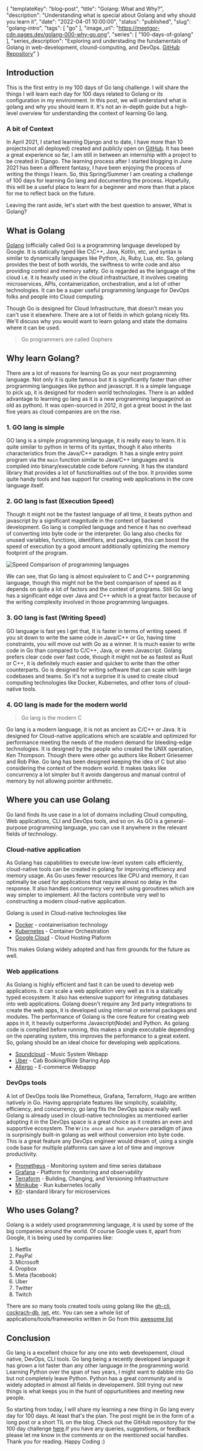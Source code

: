 {
  "templateKey": "blog-post",
  "title": "Golang: What and Why?",
  "description": "Understanding what is special about Golang and why should you learn it",
  "date": "2022-04-01 10:00:00",
  "status": "published",
  "slug": "golang-intro",
  "tags": [
    "go"
  ],
  "image_url": "https://meetgor-cdn.pages.dev/golang-000-why-go.png",
  "series": [
    "100-days-of-golang"
  ],
  "series_description": "Exploring and understading the fundamentals of Golang in web-development, clound-computing, and DevOps. <a href='https://github.com/Mr-Destructive/100-days-of-golang'>GitHub Repository</a>"
}

## Introduction

This is the first entry in my 100 days of Go lang challenge. I will share the things I will learn each day for 100 days related to Golang or its configuration in my environment. In this post, we will understand what is golang and why you should learn it. It's not an in-depth guide but a high-level overview for understanding the context of learning Go lang. 

### A bit of Context

In April 2021, I started learning Django and to date, I have more than 10 projects(not all deployed) created and publicly open on [GitHub](https://github.com/Mr-Destructive?tab=repositories&q=django&type=&language=python&sort=). It has been a great experience so far, I am still in between an internship with a project to be created in Django. The learning process after I started blogging in June 2021 has been a different fantasy, I have been enjoying the process of writing the things I learn. So, this Spring/Summer I am creating a challenge of 100 days for learning Go lang and documenting the process. Hopefully, this will be a useful place to learn for a beginner and more than that a place for me to reflect back on the future.

Leaving the rant aside, let's start with the best question to answer, What is Golang?

## What is Golang

[Golang](https://go.dev/) (officially called Go) is a programming language developed by Google. It is statically typed like C\C++, Java, Kotlin, etc, and syntax is similar to dynamically languages like Python, Js, Ruby, Lua, etc. So, golang provides the best of both worlds, the swiftness to write code and also providing control and memory safety. Go is regarded as the language of the cloud i.e. it is heavily used in the cloud infrastructure, it involves creating microservices, APIs, containerization, orchestration, and a lot of other technologies. It can be a super useful programming language for DevOps folks and people into Cloud computing. 

Though Go is designed for Cloud Infrastructure, that doesn't mean you can't use it elsewhere. There are a lot of fields in which golang nicely fits. We'll discuss why you would want to learn golang and state the domains where it can be used.

> Go programmers are called Gophers

## Why learn Golang?

There are a lot of reasons for learning Go as your next programming language. Not only it is quite famous but it is significantly faster than other programming languages like python and javascript. It is a simple language to pick up, it is designed for modern world technologies. There is an added advantage to learning go lang as it is a new programming language(not as old as python). It was open-sourced in 2012, it got a great boost in the last five years as cloud companies are on the rise. 

### 1. GO lang is simple

GO lang is a simple programming language, it is really easy to learn. It is quite similar to python in terms of its syntax, though it also inherits characteristics from the Java/C++ paradigm. It has a single entry point program via the `main` function similar to Java/C++ languages and is compiled into binary/executable code before running. It has the standard library that provides a lot of functionalities out of the box. It provides some quite handy tools and has support for creating web applications in the core language itself.

### 2. GO lang is fast (Execution Speed)

Though it might not be the fastest language of all time, it beats python and javascript by a significant magnitude in the context of backend development. Go lang is compiled language and hence it has no overhead of converting into byte code or the interpreter. Go lang also checks for unused variables, functions, identifiers, and packages, this can boost the speed of execution by a good amount additionally optimizing the memory footprint of the program. 

![Speed Comparison of programming languages](https://camo.githubusercontent.com/37d2b63be8996cd03b67e80d3dee322c698e9753d0602c7da8f8ef399fbed57a/68747470733a2f2f7261772e6769746875622e636f6d2f6e696b6c61732d686565722f73706565642d636f6d70617269736f6e2f6d61737465722f2e6769746875622f706c6f745f76312e342e706e67)

We can see, that Go lang is almost equivalent to C and C++ porgramming language, though this might not be the best comparison of speed as it depends on quite a lot of factors and the context of programs. Still Go lang has a significant edge over Java and C++ which is a great factor because of the writing complexity involved in those programming languages.


### 3. GO lang is fast (Writing Speed)

GO language is fast yes I get that, It is faster in terms of writing speed. If you sit down to write the same code in Java/C++ or Go, having time constraints, you will move out with Go as a winner. It is much easier to write code in Go than compared to C/C++, Java, or even Javascript. Golang prefers clear code over fast code, though it might not be as fastest as Rust or C++, it is definitely much easier and quicker to write than the other counterparts. Go is designed for writing software that can scale with large codebases and teams. So it's not a surprise it is used to create cloud computing technologies like Docker, Kubernetes, and other tons of cloud-native tools. 

### 4. GO lang is made for the modern world

> Go lang is the modern C

Go lang is a modern language, it is not as ancient as C/C++ or Java. It is designed for Cloud-native applications which are scalable and optimized for performance meeting the needs of the modern demand for bleeding-edge technologies. It is designed by the people who created the UNIX operation, Ken Thompson. Though there were other go authors like Robert Griesemer and Rob Pike. Go lang has been designed keeping the idea of C but also considering the context of the modern world. It makes tasks like concurrency a lot simpler but it avoids dangerous and manual control of memory by not allowing pointer arithmetic.  

## Where you can use Golang

Go land finds its use case in a lot of domains including Cloud computing, Web applications, CLI and DevOps tools, and so on. As GO is a general-purpose programming language, you can use it anywhere in the relevant fields of technology. 

### Cloud-native application

As Golang has capabilities to execute low-level system calls efficiently, cloud-native tools can be created in golang for improving efficiency and memory usage. As Go uses fewer resources like CPU and memory, it can optimally be used for applications that require almost no delay in the response. It also handles concurrency very well using goroutines which are way simpler to implement. All the factors contribute very well to constructing a modern cloud-native application.

Golang is used in Cloud-native technologies like

- [Docker](https://github.com/docker) - containerisation technology
- [Kubernetes](https://github.com/kubernetes/kubernetes) - Container Orchestration
- [Google Cloud](https://github.com/google/go-cloud) - Cloud Hosting Plaform

This makes Golang widely adopted and has firm grounds for the future as well.

### Web applications

As Golang is highly efficient and fast it can be used to develop web applications. It can scale a web application very well as it is a statically typed ecosystem. It also has extensive support for integrating databases into web applications. Golang doesn't require any 3rd party integrations to create the web apps, it is developed using internal or external packages and modules. The performance of Golang is the core feature for creating web apps in it, it heavily outperforms Javascript(Node) and Python. As golang code is compiled before running, this makes a single executable depending on the operating system, this improves the performance to a great extent. So, golang should be an ideal choice for developing web applications.

- [Soundcloud](https://developers.soundcloud.com/blog/go-at-soundcloud) - Music System Webapp
- [Uber](https://www.slideshare.net/RobSkillington/go-at-uber) - Cab Booking/Ride Sharing App
- [Allergo](https://github.com/allegro/marathon-consul/#marathon-consul-) - E-commerce Webappp

### DevOps tools

A lot of DevOps tools like Prometheus, Grafana, Terraform, Hugo are written natively in Go. Having appropriate features like simplicity, scalability, efficiency, and concurrency, go lang fits the DevOps space really well. Golang is already used in cloud-native technologies as mentioned earlier adopting it in the DevOps space is a great choice as it creates an even and supportive ecosystem. The `Write once and Run anywhere` paradigm of java is surprisingly built-in golang as well without conversion into byte code. This is a great feature any DevOps engineer would dream of, using a single code base for multiple platforms can save a lot of time and improve productivity.  

- [Prometheus](https://github.com/prometheus/prometheus) - Monitoring system and time series database
- [Grafana](https://github.com/grafana/grafana) - Platform for monitoring and observability
- [Terraform](https://github.com/hashicorp/terraform) - Building, Changing, and Versioning Infrastructure 
- [Minikube](https://github.com/kubernetes/minikube) - Run kubernetes locally
- [Kit](https://github.com/go-kit/kit)- standard library for microservices

## Who uses Golang?

Golang is a widely used programmming language, it is used by some of the big companies around the world. Of course Google uses it, apart from Google, it is being used by companies like:

1. Netflix
2. PayPal
3. Microsoft
4. Dropbox
5. Meta (facebook)
6. Uber
7. Twitter
8. Twitch

There are so many tools created tools using golang like the [gh-cli](https://github.com/cli/cli), [cockrach-db](https://github.com/cockroachdb/cockroach), [jwt](https://github.com/dgrijalva/jwt-go), etc. You can see a whole list of applications/tools/frameworks written in Go from this [awesome list](https://github.com/avelino/awesome-go)

## Conclusion

Go lang is a excellent choice for any one into web developement, cloud native, DevOps, CLI tools. Go lang being a recently developed language it has grown a lot faster than any other language in the programming world. Learning Python over the span of two years, I might want to dabble into Go but not completely leave Python. Python has a great community and is widely adopted in almost all fields in developement. Still trying out new things is what keeps you in the hunt of oppurtunitiees and meeting new people. 

So starting from today, I will share my learning a new thing in Go lang every day for 100 days. At least that's the plan. The post might be in the form of a long post or a short TIL on the blog. Check out the GitHub repository for the 100 day challenge [here](https://github.com/mr-destructive/100-days-of-golang).If you have any queries, suggestions, or feedback please let me know in the comments or on the mentioned social handles. Thank you for reading.  Happy Coding :)
